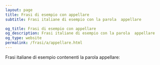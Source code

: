 ```yaml
---
layout: page
title: Frasi di esempio con appellare 
subtitle: Frasi italiane di esempio con la parola  appellare

og_title: Frasi di esempio con appellare 
og_description: Frasi italiane di esempio con la parola  appellare
og_type: website
permalink: /frasi/a/appellare.html
---
```


Frasi italiane di esempio contenenti la parola appellare:



